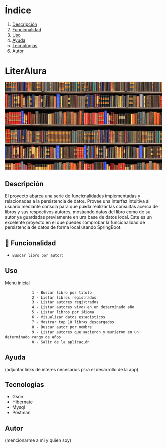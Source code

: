 # Índice 
1. [Descripción](#descripción)
2. [Funcionalidad](#funcionalidad)
3. [Uso](#uso)
4. [Ayuda](#ayuda)
5. [Tecnologias](#tecnologias)
6. [Autor](#autor)
   
<h1>LiterAlura</h1>

![Imagen](src/main/java/com/literalura/literalura/libroPortada.jpg)

## Descripción
El proyecto abarca una serie de funcionalidades implementadas y relacionadas a la persistencia de datos. Provee una interfaz intuitiva al usuario mediante consola para que pueda realizar las consultas acerca de libros y sus respectivos autores, mostrando datos del libro como de su autor ya guardadas previamente en una base de datos local. Este es un excelente proyecto en el que puedes comprobar la funcionalidad de persistencia de datos de forma local usando SpringBoot.

## 🔨 Funcionalidad
- `Buscar libro por autor`:

## Uso

Menu inicial

                1 - Buscar libro por titulo
                2 - Listar libros registrados
                3 - Listar autores registrados
                4 - Listar autores vivos en un determinado año
                5 - Listar libros por idioma
                6 - Visualizar datos estadisticos
                7 - Mostrar top 10 libros descargados
                8 - Buscar autor por nombre
                9 - Listar autores que nacieron y murieron en un determinado rango de años
                0 - Salir de la aplicación


## Ayuda
(adjuntar links de interes necesarios para el desarrollo de la app)



## Tecnologias
- Gson
- Hibernate 
- Mysql 
- Postman 

## Autor
(mencionarme a mi y quien soy)





